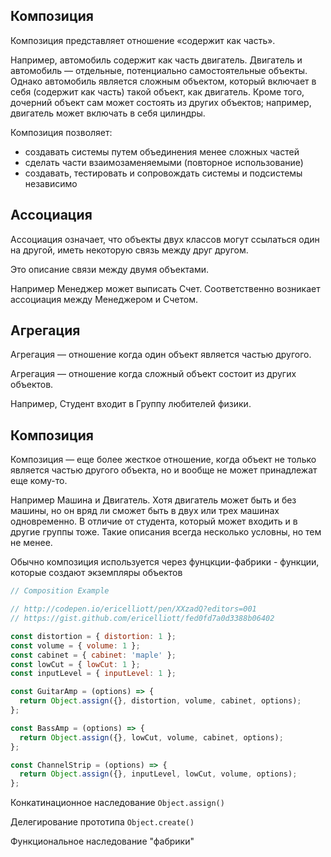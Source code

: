 ## Композиция

Композиция представляет отношение «содержит как часть».

Например, автомобиль содержит как часть двигатель. Двигатель и автомобиль — отдельные, потенциально самостоятельные объекты. Однако автомобиль является сложным объектом, который включает в себя (содержит как часть) такой объект, как двигатель. Кроме того, дочерний объект сам может состоять из других объектов; например, двигатель может включать в себя цилиндры.

Композиция позволяет:
- создавать системы путем объединения менее сложных частей
- сделать части взаимозаменяемыми (повторное использование)
- создавать, тестировать и сопровождать системы и подсистемы независимо


## Ассоциация

Ассоциация означает, что объекты двух классов могут ссылаться один на другой, иметь некоторую связь между друг другом.

Это описание связи между двумя объектами.

Например Менеджер может выписать Счет. Соответственно возникает ассоциация между Менеджером и Счетом.


## Агрегация

Агрегация — отношение когда один объект является частью другого.

Агрегация — отношение когда сложный объект состоит из других объектов.

Например, Студент входит в Группу любителей физики.


## Композиция

Композиция — еще более жесткое отношение, когда объект не только является частью другого объекта, но и вообще не может принадлежат еще кому-то.

Например Машина и Двигатель. Хотя двигатель может быть и без машины, но он вряд ли сможет быть в двух или трех машинах одновременно. В отличие от студента, который может входить и в другие группы тоже. Такие описания всегда несколько условны, но тем не менее.

Обычно композиция используется через фунцкции-фабрики - функции, которые создают экземпляры объектов

```js
// Composition Example

// http://codepen.io/ericelliott/pen/XXzadQ?editors=001
// https://gist.github.com/ericelliott/fed0fd7a0d3388b06402

const distortion = { distortion: 1 };
const volume = { volume: 1 };
const cabinet = { cabinet: 'maple' };
const lowCut = { lowCut: 1 };
const inputLevel = { inputLevel: 1 };

const GuitarAmp = (options) => {
  return Object.assign({}, distortion, volume, cabinet, options);
};

const BassAmp = (options) => {
  return Object.assign({}, lowCut, volume, cabinet, options);
};

const ChannelStrip = (options) => {
  return Object.assign({}, inputLevel, lowCut, volume, options);
};
```

Конкатинационное наследование
`Object.assign()`

Делегирование прототипа
`Object.create()`

Функциональное наследование
"фабрики"

